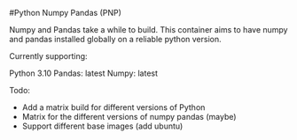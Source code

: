 #Python Numpy Pandas (PNP)

Numpy and Pandas take a while to build. This container aims to have numpy and pandas installed globally on a reliable python version.

Currently supporting:

Python 3.10
Pandas: latest
Numpy: latest

Todo:
- Add a matrix build for different versions of Python
- Matrix for the different versions of numpy pandas (maybe)
- Support different base images (add ubuntu)